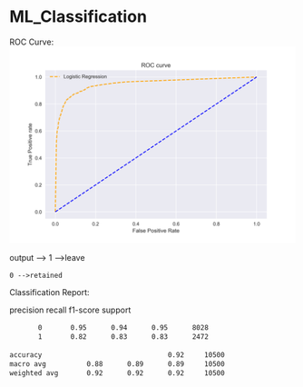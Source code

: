 # ML_Classification


ROC Curve:
![](ROC.png)

output 
--> 1 -->leave

    0 -->retained
           
Classification Report:

  precision    recall  f1-score   support

           0       0.95      0.94      0.95      8028
           1       0.82      0.83      0.83      2472

    accuracy                               0.92     10500
    macro avg          0.88      0.89      0.89     10500
    weighted avg       0.92      0.92      0.92     10500
